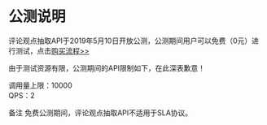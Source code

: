 # 公测说明

评论观点抽取API于2019年5月10日开放公测，公测期间用户可以免费（0元）进行测试，点击[购买流程>>](../Pricing/Purchase-Process.md)

由于测试资源有限，公测期间的API限制如下，在此深表歉意！

调用量上限：10000  
QPS：2

备注
免费公测期间，评论观点抽取API不适用于SLA协议。
